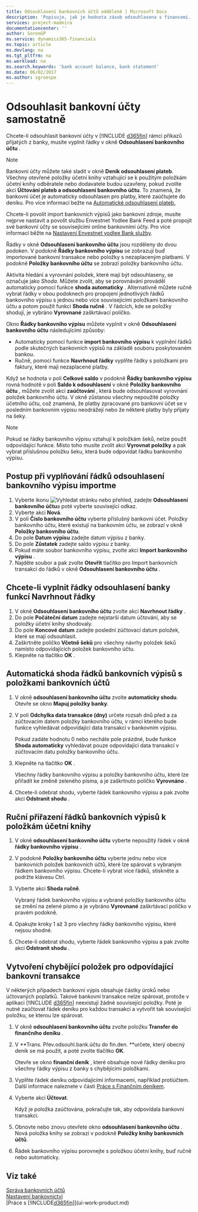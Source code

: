 ```yaml
---
title: Odsouhlasení bankovních účtů odděleně | Microsoft Docs
description: 'Popisuje, jak je hodnota zásob odsouhlasena s financemi.'
services: project-madeira
documentationcenter: ''
author: SorenGP
ms.service: dynamics365-financials
ms.topic: article
ms.devlang: na
ms.tgt_pltfrm: na
ms.workload: na
ms.search.keywords: 'bank account balance, bank statement'
ms.date: 06/02/2017
ms.author: sgroespe
---
```

# <a name="reconcile-bank-accounts-separately"></a>Odsouhlasit bankovní účty samostatně
Chcete-li odsouhlasit bankovní účty v [!INCLUDE [d365fin](includes/d365fin_md.md)] rámci příkazů přijatých z banky, musíte vyplnit řádky v okně **Odsouhlasení bankovního účtu** .

> [!NOTE]  
>   Bankovní účty můžete také sladit v okně **Deník odsouhlasení plateb**. Všechny otevřené položky účetní knihy vztahující se k použitým položkám účetní knihy odběratele nebo dodavatele budou uzavřeny, pokud zvolíte akci **Účtování plateb a odsouhlasení bankovního účtu**. To znamená, že bankovní účet je automaticky odsouhlasen pro platby, které zaúčtujete do deníku. Pro více informací bežte na [Automatické odsouhlasení plateb.](receivables-how-reconcile-payments-auto-application.md)

Chcete-li povolit import bankovních výpisů jako bankovní zdroje, musíte nejprve nastavit a povolit službu Envestnet Yodlee Bank Feed a poté propojit své bankovní účty se souvisejícími online bankovními účty. Pro více informací běžte na [Nastavení Envestnet  yodlee Bank služby](bank-how-setup-bank-statement-service.md).

Řádky v okně **Odsouhlasení bankovního účtu** jsou rozděleny do dvou podoken. V podokně **Řádky bankovního výpisu** se zobrazují buď importované bankovní transakce nebo položky s nezaplaceným platbami. V podokně **Položky bankovního účtu** se zobrazí položky bankovního účtu.

Aktivita hledání a vyrovnání položek, které mají být odsouhlaseny, se označuje jako *Shoda*. Můžete zvolit, aby se porovnávání prováděl automaticky pomocí funkce **shoda automaticky** . Alternativně můžete ručně vybrat řádky v obou podoknech pro propojení jednotlivých řádků bankovního výpisu s jednou nebo více souvisejícími položkami bankovního účtu a potom použít funkci **Shoda ručně** . V řádcích, kde se položky shodují, je vybráno **Vyrovnané** zaškrtávací políčko.

Okno **Řádky bankovního výpisu** můžete vyplnit v okně **Odsouhlasení bankovního účtu** následujícími způsoby:

* Automaticky pomocí funkce **import bankovního výpisu** k vyplnění řádků podle skutečných bankovních výpisů na základě souboru poskytovaném bankou.
* Ručně, pomocí funkce **Navrhnout řádky** vyplňte řádky s položkami pro faktury, které mají nezaplacené platby.

Když se hodnota v poli **Celkové saldo** v podokně **Řádky bankovního výpisu** rovná hodnotě v poli **Saldo k odsouhlasení** v okně **Položky bankovního účtu** , můžete zvolit akci **zaúčtování** , která bude odsouhlasovat vyrovnání položek bankovního účtu. V okně zůstanou všechny nepoužité položky účetního účtu, což znamená, že platby zpracované pro bankovní účet se v posledním bankovním výpisu neodrážejí nebo že některé platby byly přijaty na šeky.

> [!NOTE]  
>   Pokud se řádky bankovního výpisu vztahují k položkám šeků, nelze použít odpovídající funkce. Místo toho musíte zvolit akci **Vyrovnat položky** a pak vybrat příslušnou položku šeku, která bude odpovídat řádku bankovního výpisu.

## <a name="to-fill-bank-reconciliation-lines-by-importing-a-bank-statement"></a>Postup při vyplňování řádků odsouhlasení bankovního výpisu importme
1. Vyberte ikonu ![Vyhledat stránku nebo přehled](media/ui-search/search_small.png "ikonu Vyhledat stránku nebo přehled"), zadejte **Odsouhlasení bankovního účtu**a poté vyberte související odkaz.
2. Vyberte akci **Nová**.
3. V poli **Číslo bankovního účtu** vyberte příslušný bankovní účet. Položky bankovního účtu, které existují na bankovním účtu, se zobrazí v okně **Položky bankovního účtu**.
4. Do pole **Datum výpisu** zadejte datum výpisu z banky.
5. Do pole **Zůstatek** zadejte saldo výpisu z banky.
6. Pokud máte soubor bankovního výpisu, zvolte akci **Import bankovního výpisu** .
7. Najděte soubor a pak zvolte **Otevřít** tlačítko pro Import bankovních transakcí do řádků v okně **Odsouhlasení bankovního účtu** .

## <a name="to-fill-bank-reconciliation-lines-with-the-suggest-lines-function"></a>Chcete-li vyplnit řádky odsouhlasení banky funkcí Navrhnout řádky
1. V okně **Odsouhlasení bankovního účtu** zvolte akci **Navrhnout řádky** .
2. Do pole **Počáteční datum** zadejte nejstarší datum účtování, aby se položky účetní knihy shodovaly.
3. Do pole **Koncové datum** zadejte poslední zúčtovací datum položek, které se mají odsouhlasit.
4. Zaškrtněte políčko **Včetně šeků** pro všechny návrhy položek šeků namísto odpovídajících položek bankovního účtu.
5. Klepněte na tlačítko **OK** .

## <a name="to-match-bank-statement-lines-with-bank-account-ledger-entries-automatically"></a>Automatická shoda řádků bankovních výpisů s položkami bankovních účtů
1. V okně **odsouhlasení bankovního účtu** zvolte **automaticky shodu**. Otevře se okno **Mapuj položky banky**.
2. V poli **Odchylka data transakce (dny)** určete rozsah dnů před a za zúčtovacím datem položky bankovního účtu, v rámci kterého bude funkce vyhledávat odpovídající data transakcí v bankovním výpisu.

    Pokud zadáte hodnotu 0 nebo necháte pole prázdné, bude funkce **Shoda automaticky** vyhledávat pouze odpovídající data transakcí v zúčtovacím datu položky bankovního účtu.
3. Klepněte na tlačítko **OK** .

    Všechny řádky bankovního výpisu a položky bankovního účtu, které lze přiřadit ke změně zeleného písma, a je zaškrtnuto políčko **Vyrovnáno** .
4. Chcete-li odebrat shodu, vyberte řádek bankovního výpisu a pak zvolte akci **Odstranit shodu** .

## <a name="to-match-bank-statement-lines-with-bank-account-ledger-entries-manually"></a>Ruční přiřazení řádků bankovních výpisů k položkám účetní knihy
1. V okně **odsouhlasení bankovního účtu** vyberte nepoužitý řádek v okně **řádky bankovního výpisu** .
2. V podokně **Položky bankovního účtu** vyberte jednu nebo více bankovních položek bankovních účtů, které lze spárovat s vybraným řádkem bankovního výpisu. Chcete-li vybrat více řádků, stiskněte a podržte klávesu Ctrl.
3. Vyberte akci **Shoda ručně**.

    Vybraný řádek bankovního výpisu a vybrané položky bankovního účtu se změní na zelené písmo a je vybráno **Vyrovnané** zaškrtávací políčko v pravém podokně.
4. Opakujte kroky 1 až 3 pro všechny řádky bankovního výpisu, které nejsou shodné.
5. Chcete-li odebrat shodu, vyberte řádek bankovního výpisu a pak zvolte akci **Odstranit shodu** .

## <a name="to-create-missing-ledger-entries-to-match-bank-transactions-with"></a>Vytvoření chybějící položek pro odpovídající bankovní transakce
V některých případech bankovní výpis obsahuje částky úroků nebo účtovaných poplatků. Takové bankovní transakce nelze spárovat, protože v aplikaci [!INCLUDE [d365fin](includes/d365fin_md.md)] neexistují žádné související položky. Poté je nutné zaúčtovat řádek deníku pro každou transakci a vytvořit tak související položku, se kterou lze spárovat.

1. V okně **odsouhlasení bankovního účtu** zvolte položku **Transfer do finančního deníku** .  
2. V **Trans. Přev.odsouhl.bank.účtu do fin.den. **určete, který obecný deník se má použít, a poté zvolte tlačítko **OK**.

    Otevře se okno **finanční deník** , které obsahuje nové řádky deníku pro všechny řádky výpisu z banky s chybějícími položkami.
3. Vyplňte řádek deníku odpovídajícími informacemi, například protiúčtem. Další informace naleznete v části [Práce s Finančním deníkem](ui-work-general-journals.md).  
4. Vyberte akci **Účtovat**.

    Když je položka zaúčtována, pokračujte tak, aby odpovídala bankovní transakci.
5. Obnovte nebo znovu otevřete okno **odsouhlasení bankovního účtu** . Nová položka knihy se zobrazí v podokně **Položky knihy bankovních účtů**.
6. Řádek bankovního výpisu porovnejte s položkou účetní knihy, buď ručně nebo automaticky.

## <a name="see-also"></a>Viz také
[Správa bankovních účtů](bank-manage-bank-accounts.md)  
[Nastavení bankovnictví](bank-setup-banking.md)  
[Práce s [!INCLUDE[d365fin](includes/d365fin_md.md)]](ui-work-product.md)
